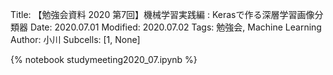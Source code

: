 Title: 【勉強会資料 2020 第7回】機械学習実践編 : Kerasで作る深層学習画像分類器
Date: 2020.07.01
Modified: 2020.07.02
Tags: 勉強会, Machine Learning
Author: 小川
Subcells: [1, None]

{% notebook studymeeting2020_07.ipynb %}
